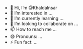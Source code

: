 - 👋 Hi, I’m @Khaldalnsar
- 👀 I’m interested in ...
- 🌱 I’m currently learning ...
- 💞️ I’m looking to collaborate on ...
- 📫 How to reach me ...
- 😄 Pronouns: ...
- ⚡ Fun fact: ...

<!---
Khaldalnsar/Khaldalnsar is a ✨ special ✨ repository because its `README.md` (this file) appears on your GitHub profile.
You can click the Preview link to take a look at your changes.
--->
